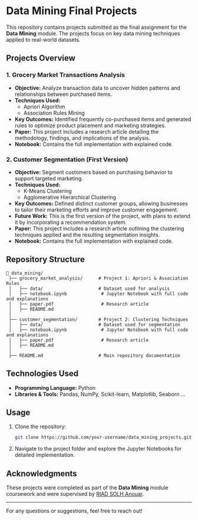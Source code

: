 # Data Mining Final Projects

This repository contains projects submitted as the final assignment for the **Data Mining** module. The projects focus on key data mining techniques applied to real-world datasets.

## Projects Overview

### 1. Grocery Market Transactions Analysis
- **Objective:** Analyze transaction data to uncover hidden patterns and relationships between purchased items.
- **Techniques Used:**
  - Apriori Algorithm
  - Association Rules Mining
- **Key Outcomes:** Identified frequently co-purchased items and generated rules to optimize product placement and marketing strategies.
- **Paper:** This project includes a research article detailing the methodology, findings, and implications of the analysis.
- **Notebook:** Contains the full implementation with explained code.

### 2. Customer Segmentation (First Version)
- **Objective:** Segment customers based on purchasing behavior to support targeted marketing.
- **Techniques Used:**
  - K-Means Clustering
  - Agglomerative Hierarchical Clustering
- **Key Outcomes:** Defined distinct customer groups, allowing businesses to tailor their marketing efforts and improve customer engagement.
- **Future Work:** This is the first version of the project, with plans to extend it by incorporating a recommendation system.
- **Paper:** This project includes a research article outlining the clustering techniques applied and the resulting segmentation insights.
- **Notebook:** Contains the full implementation with explained code.

## Repository Structure
```
📂 data_mining/
 ├── grocery_market_analysis/      # Project 1: Apriori & Association Rules
 │   ├── data/                     # Dataset used for analysis
 │   ├── notebook.ipynb             # Jupyter Notebook with full code and explanations
 │   ├── paper.pdf                  # Research article
 │   ├── README.md                  
 │
 ├── customer_segmentation/        # Project 2: Clustering Techniques
 │   ├── data/                     # Dataset used for segmentation
 │   ├── notebook.ipynb             # Jupyter Notebook with full code and explanations
 │   ├── paper.pdf                  # Research article
 │   ├── README.md                  
 │
 ├── README.md                     # Main repository documentation
```

## Technologies Used
- **Programming Language:** Python
- **Libraries & Tools:** Pandas, NumPy, Scikit-learn, Matplotlib, Seaborn ...

## Usage
1. Clone the repository:
   ```bash
   git clone https://github.com/your-username/data_mining_projects.git
   ```
2. Navigate to the project folder and explore the Jupyter Notebooks for detailed implementation.

## Acknowledgments
These projects were completed as part of the **Data Mining** module coursework and were supervised by  [RIAD SOLH Anouar](https://www.researchgate.net/scientific-contributions/Anouar-Riad-Solh-2071198081).

---
For any questions or suggestions, feel free to reach out!
